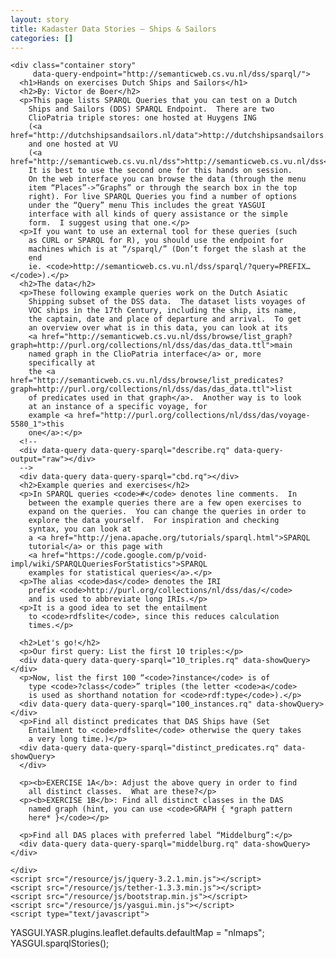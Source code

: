 ```yaml
---
layout: story
title: Kadaster Data Stories ― Ships & Sailors
categories: []
---
```

    <div class="container story"
         data-query-endpoint="http://semanticweb.cs.vu.nl/dss/sparql/">
      <h1>Hands on exercises Dutch Ships and Sailors</h1>
      <h2>By: Victor de Boer</h2>
      <p>This page lists SPARQL Queries that you can test on a Dutch
        Ships and Sailors (DDS) SPARQL Endpoint.  There are two
        ClioPatria triple stores: one hosted at Huygens ING
        (<a href="http://dutchshipsandsailors.nl/data">http://dutchshipsandsailors.nl/data</a>)
        and one hosted at VU
        (<a href="http://semanticweb.cs.vu.nl/dss">http://semanticweb.cs.vu.nl/dss</a>).
        It is best to use the second one for this hands on session.
        On the web interface you can browse the data (through the menu
        item “Places”->”Graphs” or through the search box in the top
        right). For live SPARQL Queries you find a number of options
        under the “Query” menu This includes the great YASGUI
        interface with all kinds of query assistance or the simple
        form.  I suggest using that one.</p>
      <p>If you want to use an external tool for these queries (such
        as CURL or SPARQL for R), you should use the endpoint for
        machines which is at “/sparql/” (Don’t forget the slash at the
        end
        ie. <code>http://semanticweb.cs.vu.nl/dss/sparql/?query=PREFIX…</code>).</p>
      <h2>The data</h2>
      <p>These following example queries work on the Dutch Asiatic
        Shipping subset of the DSS data.  The dataset lists voyages of
        VOC ships in the 17th Century, including the ship, its name,
        the captain, date and place of departure and arrival.  To get
        an overview over what is in this data, you can look at its
        <a href="http://semanticweb.cs.vu.nl/dss/browse/list_graph?graph=http://purl.org/collections/nl/dss/das/das_data.ttl">main
        named graph in the ClioPatria interface</a> or, more
        specifically at
        the <a href="http://semanticweb.cs.vu.nl/dss/browse/list_predicates?graph=http://purl.org/collections/nl/dss/das/das_data.ttl">list
        of predicates used in that graph</a>.  Another way is to look
        at an instance of a specific voyage, for
        example <a href="http://purl.org/collections/nl/dss/das/voyage-5580_1">this
        one</a>:</p>
      <!--
      <div data-query data-query-sparql="describe.rq" data-query-output="raw"></div>
      -->
      <div data-query data-query-sparql="cbd.rq"></div>
      <h2>Example queries and exercises</h2>
      <p>In SPARQL queries <code>#</code> denotes line comments.  In
        between the example queries there are a few open exercises to
        expand on the queries.  You can change the queries in order to
        explore the data yourself.  For inspiration and checking
        syntax, you can look at
        a <a href="http://jena.apache.org/tutorials/sparql.html">SPARQL
        tutorial</a> or this page with
        <a href="https://code.google.com/p/void-impl/wiki/SPARQLQueriesForStatistics">SPARQL
        examples for statistical queries</a>.</p>
      <p>The alias <code>das</code> denotes the IRI
        prefix <code>http://purl.org/collections/nl/dss/das/</code>
        and is used to abbreviate long IRIs.</p>
      <p>It is a good idea to set the entailment
        to <code>rdfslite</code>, since this reduces calculation
        times.</p>
      
      <h2>Let's go!</h2>
      <p>Our first query: List the first 10 triples:</p>
      <div data-query data-query-sparql="10_triples.rq" data-showQuery></div>
      <p>Now, list the first 100 “<code>?instance</code> is of
        type <code>?class</code>” triples (the letter <code>a</code>
        is used as shorthand notation for <code>rdf:type</code>).</p>
      <div data-query data-query-sparql="100_instances.rq" data-showQuery></div>
      <p>Find all distinct predicates that DAS Ships have (Set
        Entailment to <code>rdfslite</code> otherwise the query takes
        a very long time.)</p>
      <div data-query data-query-sparql="distinct_predicates.rq" data-showQuery>
      </div>
          
      <p><b>EXERCISE 1A</b>: Adjust the above query in order to find
        all distinct classes.  What are these?</p>
      <p><b>EXERCISE 1B</b>: Find all distinct classes in the DAS
        named graph (hint, you can use <code>GRAPH { *graph pattern
        here* }</code></p>

      <p>Find all DAS places with preferred label “Middelburg”:</p>
      <div data-query data-query-sparql="middelburg.rq" data-showQuery></div>
      
    </div>
    <script src="/resource/js/jquery-3.2.1.min.js"></script>
    <script src="/resource/js/tether-1.3.3.min.js"></script>
    <script src="/resource/js/bootstrap.min.js"></script>
    <script src="/resource/js/yasgui.min.js"></script>
    <script type="text/javascript">
YASGUI.YASR.plugins.leaflet.defaults.defaultMap = "nlmaps";
YASGUI.sparqlStories();
    </script>
  </body>
</html>
